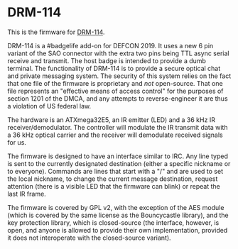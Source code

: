 # DRM-114

This is the firmware for [DRM-114](https://hackaday.io/project/160434-drm-114).

DRM-114 is a #badgelife add-on for DEFCON 2019. It uses a new 6 pin variant of the SAO connector with the extra two pins being TTL
async serial receive and transmit. The host badge is intended to provide a dumb terminal. The functionality of DRM-114 is to provide
a secure optical chat and private messaging system. The security of this system relies on the fact that one file of the firmware
is proprietary and *not* open-source. That one file represents an "effective means of access control" for the purposes of section
1201 of the DMCA, and any attempts to reverse-engineer it are thus a violation of US federal law.

The hardware is an ATXmega32E5, an IR emitter (LED) and a 36 kHz IR receiver/demodulator. The controller will modulate the IR transmit
data with a 36 kHz optical carrier and the receiver will demodulate received signals for us.

The firmware is designed to have an interface similar to IRC. Any line typed is sent to the currently designated destination (either
a specific nickname or to everyone). Commands are lines that start with a "/" and are used to set the local nickname, to change the
current message destination, request attention (there is a visible LED that the firmware can blink) or repeat the last IR frame.

The firmware is covered by GPL v2, with the exception of the AES module (which is covered by the same license as the Bouncycastle
library), and the key protection library, which is closed-source (the interface, however, is open, and anyone is allowed to provide
their own implementation, provided it does not interoperate with the closed-source variant).
